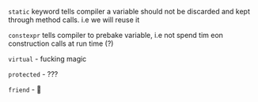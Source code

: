 `static` keyword tells compiler a variable should not be discarded and kept through method calls. i.e we will reuse it

`constexpr` tells compiler to prebake variable, i.e not spend tim eon construction calls at run time (?)

`virtual` - fucking magic

`protected` - ???

`friend` - 🤗